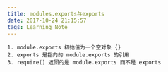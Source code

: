 ```yaml
---
title: modules.exports与exports
date: 2017-10-24 21:15:57
tags: Learning Note
---
```


	1. module.exports 初始值为一个空对象 {}
	2. exports 是指向的 module.exports 的引用
	3. require() 返回的是 module.exports 而不是 exports